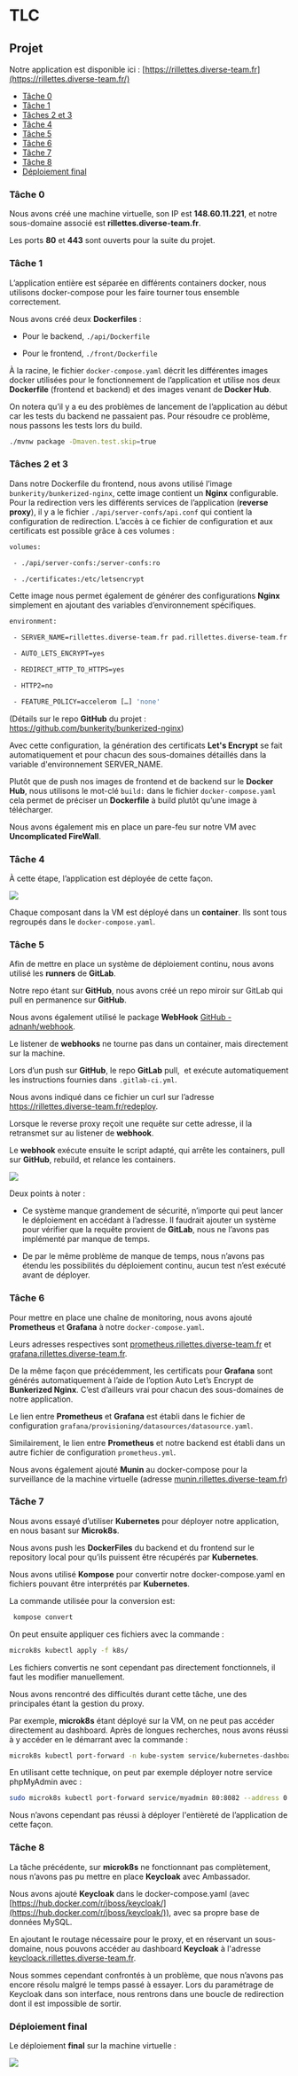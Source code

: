 # TLC

## Projet

Notre application est disponible ici : [https://rillettes.diverse-team.fr](https://rillettes.diverse-team.fr/)

- [Tâche 0](#tâche-0)
- [Tâche 1](#tâche-1)
- [Tâches 2 et 3](#tâches-2-et-3)
- [Tâche 4](#tâche-4)
- [Tâche 5](#tâche-5)
- [Tâche 6](#tâche-6)
- [Tâche 7](#tâche-7)
- [Tâche 8](#tâche-8)
- [Déploiement final](#déploiement-final)

### Tâche 0

Nous avons créé une machine virtuelle, son IP est **148.60.11.221**, et notre sous-domaine associé est **rillettes.diverse-team.fr**.

Les ports **80** et **443** sont ouverts pour la suite du projet.

### Tâche 1

L’application entière est séparée en différents containers docker, nous utilisons docker-compose pour les faire tourner tous ensemble correctement.

Nous avons créé deux **Dockerfiles** :

- Pour le backend, `./api/Dockerfile`

- Pour le frontend, `./front/Dockerfile`

À la racine, le fichier `docker-compose.yaml` décrit les différentes images docker utilisées pour le fonctionnement de l’application et utilise nos deux **Dockerfile** (frontend et backend) et des images venant de **Docker Hub**.

On notera qu’il y a eu des problèmes de lancement de l’application au début car les tests du backend ne passaient pas. Pour résoudre ce problème, nous passons les tests lors du build.

```bash
./mvnw package -Dmaven.test.skip=true
```


### Tâches 2 et 3

Dans notre Dockerfile du frontend, nous avons utilisé l’image `bunkerity/bunkerized-nginx`, cette image contient un **Nginx** configurable. Pour la redirection vers les différents services de l’application (**reverse proxy**), il y a le fichier `./api/server-confs/api.conf` qui contient la configuration de redirection. L’accès à ce fichier de configuration et aux certificats est possible grâce à ces volumes :

```dockerfile
volumes:

 - ./api/server-confs:/server-confs:ro

 - ./certificates:/etc/letsencrypt
```

Cette image nous permet également de générer des configurations **Nginx** simplement en ajoutant des variables d’environnement spécifiques.

```dockerfile
environment:

 - SERVER_NAME=rillettes.diverse-team.fr pad.rillettes.diverse-team.fr myadmin.rillettes.diverse-team.fr prometheus.rillettes.diverse-team.fr grafana.rillettes.diverse-team.fr keycloack.rillettes.diverse-team.fr

 - AUTO_LETS_ENCRYPT=yes

 - REDIRECT_HTTP_TO_HTTPS=yes

 - HTTP2=no

 - FEATURE_POLICY=accelerom […] 'none'
```

(Détails sur le repo **GitHub** du projet : https://github.com/bunkerity/bunkerized-nginx)

Avec cette configuration, la génération des certificats **Let's Encrypt** se fait automatiquement et pour chacun des sous-domaines détaillés dans la variable d'environnement SERVER_NAME.

Plutôt que de push nos images de frontend et de backend sur le **Docker Hub**, nous utilisons le mot-clé `build:` dans le fichier `docker-compose.yaml` cela permet de préciser un **Dockerfile** à build plutôt qu’une image à télécharger.

Nous avons également mis en place un pare-feu sur notre VM avec **Uncomplicated FireWall**.

### Tâche 4

À cette étape, l’application est déployée de cette façon.

![](./img/SchémaDéploiement1.png)

Chaque composant dans la VM est déployé dans un **container**. Ils sont tous regroupés dans le `docker-compose.yaml`.

### Tâche 5

Afin de mettre en place un système de déploiement continu, nous avons utilisé les **runners** de **GitLab**.

Notre repo étant sur **GitHub**, nous avons créé un repo miroir sur GitLab qui pull en permanence sur **GitHub**.

Nous avons également utilisé le package **WebHook** [GitHub - adnanh/webhook](https://github.com/adnanh/webhook).

Le listener de **webhooks** ne tourne pas dans un container, mais directement sur la machine.

Lors d’un push sur **GitHub**, le repo **GitLab** pull,  et exécute automatiquement les instructions fournies dans `.gitlab-ci.yml`.

Nous avons indiqué dans ce fichier un curl sur l’adresse https://rillettes.diverse-team.fr/redeploy.

Lorsque le reverse proxy reçoit une requête sur cette adresse, il la retransmet sur au listener de **webhook**.

Le **webhook** exécute ensuite le script adapté, qui arrête les containers, pull sur **GitHub**, rebuild, et relance les containers.

![](./img/SchémaDéploiementContinu.png)

Deux points à noter :

- Ce système manque grandement de sécurité, n’importe qui peut lancer le déploiement en accédant à l’adresse. Il faudrait ajouter un système pour vérifier que la requête provient de **GitLab**, nous ne l’avons pas implémenté par manque de temps.

- De par le même problème de manque de temps, nous n’avons pas étendu les possibilités du déploiement continu, aucun test n’est exécuté avant de déployer.

### Tâche 6

Pour mettre en place une chaîne de monitoring, nous avons ajouté **Prometheus** et **Grafana** à notre `docker-compose.yaml`. 

Leurs adresses respectives sont [prometheus.rillettes.diverse-team.fr](http://prometheus.rillettes.diverse-team.fr) et [grafana.rillettes.diverse-team.fr](http://grafana.rillettes.diverse-team.fr).

De la même façon que précédemment, les certificats pour **Grafana** sont générés automatiquement à l’aide de l’option Auto Let’s Encrypt de **Bunkerized Nginx**. C’est d’ailleurs vrai pour chacun des sous-domaines de notre application.

Le lien entre **Prometheus** et **Grafana** est établi dans le fichier de configuration `grafana/provisioning/datasources/datasource.yaml`.

Similairement, le lien entre **Prometheus** et notre backend est établi dans un autre fichier de configuration `prometheus.yml`.

Nous avons également ajouté **Munin** au docker-compose pour la surveillance de la machine virtuelle (adresse [munin.rillettes.diverse-team.fr](http://munin.rillettes.diverse-team.fr))

### Tâche 7

Nous avons essayé d’utiliser **Kubernetes** pour déployer notre application, en nous basant sur **Microk8s**.

Nous avons push les **DockerFiles** du backend et du frontend sur le repository local pour qu’ils puissent être récupérés par **Kubernetes**.

Nous avons utilisé **Kompose** pour convertir notre docker-compose.yaml en fichiers pouvant être interprétés par **Kubernetes**.

 La commande utilisée pour la conversion est:

```bash
 kompose convert
```

On peut ensuite appliquer ces fichiers avec la commande :

```bash
microk8s kubectl apply -f k8s/
```

Les fichiers convertis ne sont cependant pas directement fonctionnels, il faut les modifier manuellement.

Nous avons rencontré des difficultés durant cette tâche, une des principales étant la gestion du proxy.

Par exemple, **microk8s** étant déployé sur la VM, on ne peut pas accéder directement au dashboard. Après de longues recherches, nous avons réussi à y accéder en le démarrant avec la commande :

```bash
microk8s kubectl port-forward -n kube-system service/kubernetes-dashboard 443:443 --address 0.0.0.0
```

En utilisant cette technique, on peut par exemple déployer notre service phpMyAdmin avec :

```bash
sudo microk8s kubectl port-forward service/myadmin 80:8082 --address 0.0.0.0
```

Nous n’avons cependant pas réussi à déployer l'entièreté de l’application de cette façon.

### Tâche 8

La tâche précédente, sur **microk8s** ne fonctionnant pas complètement, nous n’avons pas pu mettre en place **Keycloak** avec Ambassador.

Nous avons ajouté **Keycloak** dans le docker-compose.yaml (avec [https://hub.docker.com/r/jboss/keycloak/](https://hub.docker.com/r/jboss/keycloak/)), avec sa propre base de données MySQL.

En ajoutant le routage nécessaire pour le proxy, et en réservant un sous-domaine, nous pouvons accéder au dashboard **Keycloak** à l'adresse [keycloack.rillettes.diverse-team.fr](http://keycloack.rillettes.diverse-team.fr).

Nous sommes cependant confrontés à un problème, que nous n’avons pas encore résolu malgré le temps passé à essayer. Lors du paramétrage de Keycloak dans son interface, nous rentrons dans une boucle de redirection dont il est impossible de sortir.

### Déploiement final

Le déploiement **final** sur la machine virtuelle :

![](./img/SchémaDéploiement2.png)
